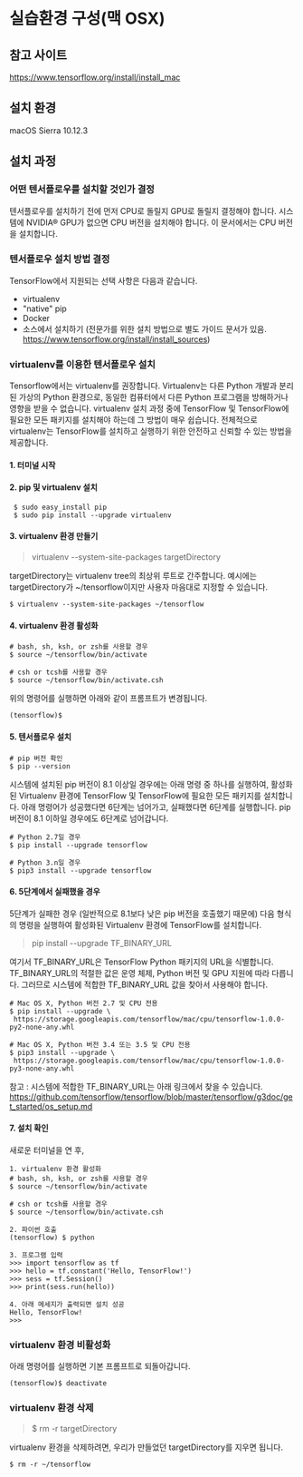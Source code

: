 # 실습환경 구성(맥 OSX)

## 참고 사이트
https://www.tensorflow.org/install/install_mac

## 설치 환경

macOS Sierra 10.12.3

## 설치 과정

### 어떤 텐서플로우를 설치할 것인가 결정

텐서플로우를 설치하기 전에 먼저 CPU로 돌릴지 GPU로 돌릴지 결정해야 합니다. 시스템에 NVIDIA® GPU가 없으면 CPU 버전을 설치해야 합니다. 이 문서에서는 CPU 버전을 설치합니다.

### 텐서플로우 설치 방법 결정

TensorFlow에서 지원되는 선택 사항은 다음과 같습니다.

* virtualenv
* "native" pip
* Docker
* 소스에서 설치하기 (전문가를 위한 설치 방법으로 별도 가이드 문서가 있음. https://www.tensorflow.org/install/install_sources)

### virtualenv를 이용한 텐서플로우 설치

Tensorflow에서는 virtualenv를 권장합니다. Virtualenv는 다른 Python 개발과 분리된 가상의 Python 환경으로, 동일한 컴퓨터에서 다른 Python 프로그램을 방해하거나 영향을 받을 수 없습니다. virtualenv 설치 과정 중에 TensorFlow 및 TensorFlow에 필요한 모든 패키지를 설치해야 하는데 그 방법이 매우 쉽습니다. 전체적으로 virtualenv는 TensorFlow를 설치하고 실행하기 위한 안전하고 신뢰할 수 있는 방법을 제공합니다.

#### 1. 터미널 시작

#### 2. pip 및 virtualenv 설치

```
 $ sudo easy_install pip
 $ sudo pip install --upgrade virtualenv
```

#### 3. virtualenv 환경 만들기

>virtualenv --system-site-packages targetDirectory

targetDirectory는 virtualenv tree의 최상위 루트로 간주합니다. 예시에는 targetDirectory가 ~/tensorflow이지만 사용자 마음대로 지정할 수 있습니다.

```
$ virtualenv --system-site-packages ~/tensorflow
```

#### 4. virtualenv 환경 활성화

```
# bash, sh, ksh, or zsh를 사용할 경우
$ source ~/tensorflow/bin/activate

# csh or tcsh를 사용할 경우      
$ source ~/tensorflow/bin/activate.csh  
 ```
 
 위의 명령어를 실행하면 아래와 같이 프롬프트가 변경됩니다.
 
 ```
(tensorflow)$
 ```

#### 5. 텐서플로우 설치

```
# pip 버전 확인
$ pip --version
```

시스템에 설치된 pip 버전이 8.1 이상일 경우에는 아래 명령 중 하나를 실행하여, 활성화된 Virtualenv 환경에 TensorFlow 및 TensorFlow에 필요한 모든 패키지를 설치합니다. 아래 명령어가 성공했다면 6단계는 넘어가고, 실패했다면 6단계를 실행합니다.
pip 버전이 8.1 이하일 경우에도 6단계로 넘어갑니다.

```
# Python 2.7일 경우
$ pip install --upgrade tensorflow

# Python 3.n일 경우
$ pip3 install --upgrade tensorflow
```

#### 6. 5단계에서 실패했을 경우

5단계가 실패한 경우 (일반적으로 8.1보다 낮은 pip 버전을 호출했기 때문에) 다음 형식의 명령을 실행하여 활성화된 Virtualenv 환경에 TensorFlow를 설치합니다.

> pip install --upgrade TF_BINARY_URL

여기서 TF_BINARY_URL은 TensorFlow Python 패키지의 URL을 식별합니다. TF_BINARY_URL의 적절한 값은 운영 체제, Python 버전 및 GPU 지원에 따라 다릅니다. 그러므로 시스템에 적합한 TF_BINARY_URL 값을 찾아서 사용해야 합니다.

```
# Mac OS X, Python 버전 2.7 및 CPU 전용
$ pip install --upgrade \
 https://storage.googleapis.com/tensorflow/mac/cpu/tensorflow-1.0.0-py2-none-any.whl

# Mac OS X, Python 버전 3.4 또는 3.5 및 CPU 전용
$ pip3 install --upgrade \
 https://storage.googleapis.com/tensorflow/mac/cpu/tensorflow-1.0.0-py3-none-any.whl
```

참고 : 시스템에 적합한 TF_BINARY_URL는 아래 링크에서 찾을 수 있습니다. https://github.com/tensorflow/tensorflow/blob/master/tensorflow/g3doc/get_started/os_setup.md

#### 7. 설치 확인

새로운 터미널을 연 후,
```
1. virtualenv 환경 활성화
# bash, sh, ksh, or zsh를 사용할 경우
$ source ~/tensorflow/bin/activate

# csh or tcsh를 사용할 경우      
$ source ~/tensorflow/bin/activate.csh 

2. 파이썬 호출
(tensorflow) $ python

3. 프로그램 입력
>>> import tensorflow as tf
>>> hello = tf.constant('Hello, TensorFlow!')
>>> sess = tf.Session()
>>> print(sess.run(hello))

4. 아래 메세지가 출력되면 설치 성공
Hello, TensorFlow!
>>>
```

### virtualenv 환경 비활성화

아래 명령어를 실행하면 기본 프롬프트로 되돌아갑니다.

```
(tensorflow)$ deactivate
```

### virtualenv 환경 삭제

> $ rm -r targetDirectory

virtualenv 환경을 삭제하려면, 우리가 만들었던 targetDirectory를 지우면 됩니다.

```
$ rm -r ~/tensorflow
```


